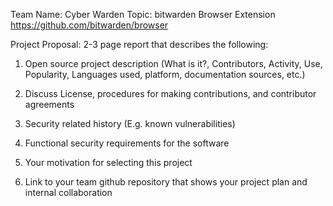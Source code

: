 Team Name: Cyber Warden
Topic: bitwarden Browser Extension
https://github.com/bitwarden/browser

Project Proposal: 2-3 page report that describes the following:

1. Open source project description (What is it?, Contributors, Activity, Use, Popularity, Languages used, platform, documentation sources, etc.)

2. Discuss License, procedures for making contributions, and contributor agreements
3. Security related history (E.g. known vulnerabilities)
4. Functional security requirements for the software
5. Your motivation for selecting this project
6. Link to your team github repository that shows your project plan and internal collaboration

